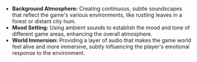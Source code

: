 - **Background Atmosphere:** Creating continuous, subtle soundscapes that reflect the game's various environments, like rustling leaves in a forest or distant city hum.
- **Mood Setting:** Using ambient sounds to establish the mood and tone of different game areas, enhancing the overall atmosphere.
- **World Immersion:** Providing a layer of audio that makes the game world feel alive and more immersive, subtly influencing the player's emotional response to the environment.